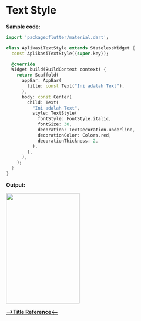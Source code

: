 # Text Style

__Sample code:__

```dart
import 'package:flutter/material.dart';

class AplikasiTextStyle extends StatelessWidget {
  const AplikasiTextStyle({super.key});

  @override
  Widget build(BuildContext context) {
    return Scaffold(
      appBar: AppBar(
        title: const Text("Ini adalah Text"),
      ),
      body: const Center(
        child: Text(
          "Ini adalah Text",
          style: TextStyle(
            fontStyle: FontStyle.italic,
            fontSize: 30,
            decoration: TextDecoration.underline,
            decorationColor: Colors.red,
            decorationThickness: 2,
          ),
        ),
      ),
    );
  }
}

```

__Output:__

<img src="https://user-images.githubusercontent.com/88677064/188569224-f5ff66ff-2ac6-4187-8e3d-9d5b7ff46930.png" width="200" height="300">


[__-->Title Reference<--__]()
